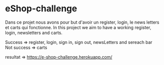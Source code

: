 # eShop-challenge
Dans ce projet nous avons pour but d'avoir un register, login, le news letters et carts qui fonctionne. 
In this project we aim to have a working register, login, newsletters and carts. 

Success => register, login, sign in, sign out, newsLetters and sereach bar
Not success => carts

resultat => https://e-shop-challenge.herokuapp.com/
